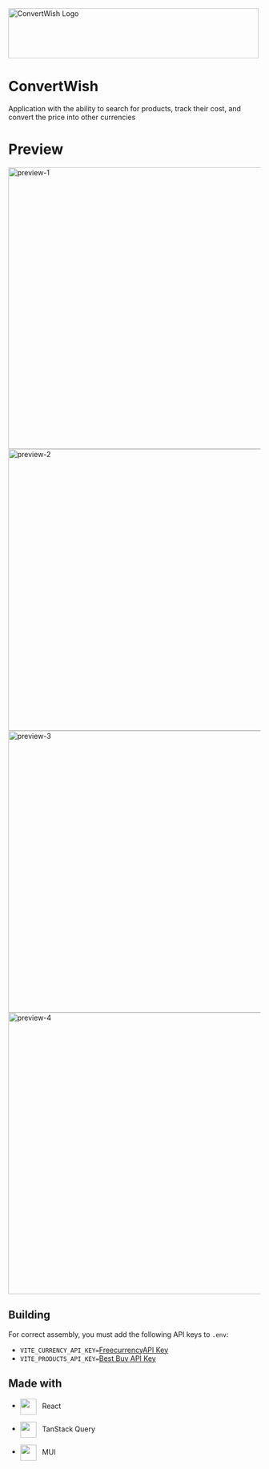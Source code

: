 <img src="https://uc62565c709b23653cee5849ef9d.previews.dropboxusercontent.com/p/thumb/ACAC_5nlc90LSus_0oMnCQ-EMVcBWeAE7Te0id-8IHmZeKQA8u2LP9SQ7J5zM82ExfwLxkKLN0pYl_keim5akYhKE3V8f3yZW-4KEWJ1zfFTkgB7fTOI3x9xdQuROEHC0pu-xHbc8ZzKduzY-pVzT58YckGK9oTuZYN2GFN63ZZuPxB5lNEm7FjvKdvQVxesV3MQiRhvCkIL4lHzfjLLKjehqouKUfiSsGXUBgA3lkjwug1vSoWm9mEU1lwkHrZT0iEIGukONYrllW06euhUUZEHfk54Hll7cDc9BArL78ILnDlWkSWtx7D9cO7W5kIF1nAZgJ1YnKnCJutO0KYrFidWu3CMrXbotAqJHS6iOMtJEZQwjv31DIigQ7XoPfBaHXY/p.png" alt="ConvertWish Logo" height="100" width="500" />

# ConvertWish
Application with the ability to search for products, track their cost, and convert the price into other currencies

# Preview
<img src="https://github.com/lDaretl/convert-wish/assets/66037271/b47494f6-aabe-42fc-948c-8107a0893dbf" alt="preview-1" height="563" width="1000" />
<img src="https://uc439796a43ba028e90423751673.previews.dropboxusercontent.com/p/thumb/ACDZMsdHdrKhHm2i6N5YVO6dgaDPpH_5Ra5ONRL8sKls68N15xchAYDFgZDaQMeYQT44s6a98XauePyZiKTF4FDQmRMQewFz3Il4YP7iHHuCsiHa_ATMFnTHD2vtnu7mHGc4Lq1co_XnxyDYntRrtfOx4UeKdgbZf3tJdkZBnS764n5t3KTcnCT4wJDqfXjWy9nlEntOC8oz5_vAUPfCNXLaPFHVL4FGMSHiF3cF9M5Izc82rVUxRLexI-yKvGZPxVJEU_Fqw_9sUwJJFibRtTtZEMhc3utW45_qQyzKWpLP_j-5vDJjAWOAdCW8QMKtNckP_nUAlUNzABrGWiZZ-YybuhAk8shwWT1SBW1PBjFDKRoL0AJkLU1WwJafPL-opFw/p.png" alt="preview-2" height="563" width="1000" />
<img src="https://uc646c6970e550a869ced34720f0.previews.dropboxusercontent.com/p/thumb/ACBfgP1raKTz-yglWO7qz8raVC8JDDceEJnLlMOGB3j9PWg4ZoHUmgSSlDKT0eFIcYupysfYBIrfCvFI98KPMVqJaEFDKNyIBgTf8KYzaUTfW-FSKbjWDvcuTRhtzQfhRGV_LyD9zOfrZo8rijHKsxO80Vqd26FL9-ai8sxwQoEAHAlKR5cWE6bZtGVy9AsTnWY_YuCVHmDuNl-4J-WwARuXcpduBgZYoaX9kyKpqc5k4NOTTfW14I87EuVhn55S86Wo90bLiPclxvI13qnybZVca0SBDn0Ly5rwVhYPdXsJQXiexPPy_01jxoWAehTY8vcZoOkqY0WkpbTiy8hEoLR_KdCawZrD5xafQPV9D3EcN9KqI3FIFdOyXdvuVd3XX-g/p.png" alt="preview-3" height="563" width="1000" />
<img src="https://uc9001a76a5176b0f850e05daada.previews.dropboxusercontent.com/p/thumb/ACBgmRFI3Io7oW9t69FMXC5BkfO8A6Csn0mFoYtSMyF8io5saOuYXHI2T467t0lHzpQJLAQUtdqBOCSyCZrjGqSVj-PKoUT0Ocg9pQ6Re9jENAa1Nr62xmvS5bT1yR4BwG9OKIGd99PI7NQMM4GGp2Xh3qn26oAfyvVToQZZ7hJqhwFrPz0WtNOrzpOBUHwBjpDxh4gsm6aoHShEV1hptq3qrIDk4vWUBVUsY5CqHVpLzY5jPFJs7oCrxXIzPi2VhByGEiIQmIRu1ENq7hRQdA2mwo18SMYO2R7iutLFkgvi-qd8jThHzk99IvivrdiGUwUR9hFzalPqt5nKnCo6pwSTMKi4mQg2Qthg27Unpb57ZBE24dmdFJREMAh1EXJbSrc/p.png" alt="preview-4" height="563" width="1000" />

## Building
For correct assembly, you must add the following API keys to `.env`:
- `VITE_CURRENCY_API_KEY=`[FreecurrencyAPI Key](https://app.freecurrencyapi.com/)
- `VITE_PRODUCTS_API_KEY=`[Best Buy API Key](https://developer.bestbuy.com/)

## Made with
* <img align="center" src="https://upload.wikimedia.org/wikipedia/commons/thumb/a/a7/React-icon.svg/2300px-React-icon.svg.png" width="32px" />   React
- <img align="center" src="https://seeklogo.com/images/R/react-query-logo-1340EA4CE9-seeklogo.com.png" width="32px" />   TanStack Query
* <img align="center" src="https://ww1.freelogovectors.net/svg12/mui-logo-freelogovectors.net.svg" width="32px" />   MUI
